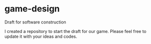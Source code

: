 # game-design
Draft for software construction

I created a repository to start the draft for our game. Please feel free to update it with your ideas and codes.
